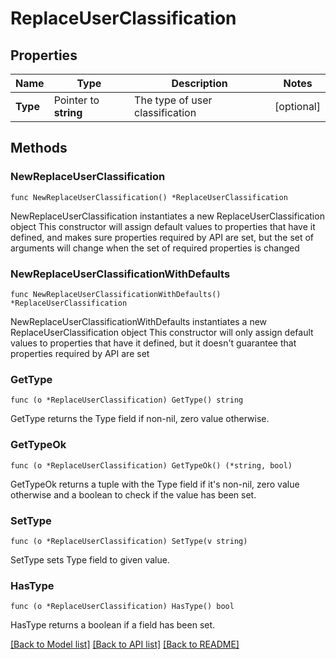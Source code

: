 # ReplaceUserClassification

## Properties

Name | Type | Description | Notes
------------ | ------------- | ------------- | -------------
**Type** | Pointer to **string** | The type of user classification | [optional] 

## Methods

### NewReplaceUserClassification

`func NewReplaceUserClassification() *ReplaceUserClassification`

NewReplaceUserClassification instantiates a new ReplaceUserClassification object
This constructor will assign default values to properties that have it defined,
and makes sure properties required by API are set, but the set of arguments
will change when the set of required properties is changed

### NewReplaceUserClassificationWithDefaults

`func NewReplaceUserClassificationWithDefaults() *ReplaceUserClassification`

NewReplaceUserClassificationWithDefaults instantiates a new ReplaceUserClassification object
This constructor will only assign default values to properties that have it defined,
but it doesn't guarantee that properties required by API are set

### GetType

`func (o *ReplaceUserClassification) GetType() string`

GetType returns the Type field if non-nil, zero value otherwise.

### GetTypeOk

`func (o *ReplaceUserClassification) GetTypeOk() (*string, bool)`

GetTypeOk returns a tuple with the Type field if it's non-nil, zero value otherwise
and a boolean to check if the value has been set.

### SetType

`func (o *ReplaceUserClassification) SetType(v string)`

SetType sets Type field to given value.

### HasType

`func (o *ReplaceUserClassification) HasType() bool`

HasType returns a boolean if a field has been set.


[[Back to Model list]](../README.md#documentation-for-models) [[Back to API list]](../README.md#documentation-for-api-endpoints) [[Back to README]](../README.md)


